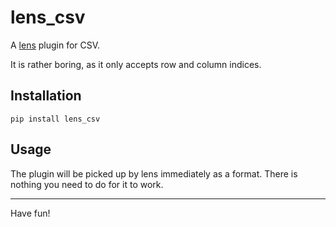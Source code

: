 # lens\_csv

A [lens](https://github.com/port-zero/lens) plugin for CSV.

It is rather boring, as it only accepts row and column indices.

## Installation

```
pip install lens_csv
```

## Usage

The plugin will be picked up by lens immediately as a format.
There is nothing you need to do for it to work.

<hr/>

Have fun!
